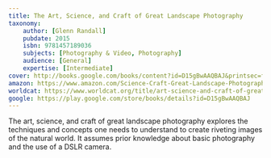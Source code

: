 ```yaml
---
title: The Art, Science, and Craft of Great Landscape Photography
taxonomy:
	author: [Glenn Randall]
	pubdate: 2015
	isbn: 9781457189036
	subjects: [Photography & Video, Photography]
	audience: [General]
	expertise: [Intermediate]
cover: http://books.google.com/books/content?id=D15gBwAAQBAJ&printsec=frontcover&img=1&zoom=1&edge=curl&source=gbs_api
amazon: https://www.amazon.com/Science-Craft-Great-Landscape-Photography/dp/1937538478/ref=sr_1_1?keywords=The+art%2C+science%2C+and+craft+of+great+landscape+photography&qid=1570467444&sr=8-1
worldcat: https://www.worldcat.org/title/art-science-and-craft-of-great-landscape-photography/oclc/942537414&referer=brief_results
google: https://play.google.com/store/books/details?id=D15gBwAAQBAJ
---
```

The art, science, and craft of great landscape photography explores the techniques and concepts one needs to understand to create riveting images of the natural world.  It assumes prior knowledge about basic photography and the use of a DSLR camera.